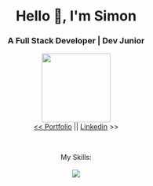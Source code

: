 <h1 align="center">Hello 🍎, I'm Simon</h1>
<h3 align="center">A Full Stack Developer | Dev Junior</h3>

<div align="center">
  <a href="https://github.com/andradavic">
  <img height="140em" src="https://github-readme-stats.vercel.app/api?username=victorandraad&show_icons=true&theme=github_dark&include_all_commits=true&count_private=true"/>
<!--   <img height="140em" src="https://github-readme-stats.vercel.app/api/top-langs/?username=victorandraad&layout=compact&langs_count=7&theme=github_dark"/> -->
</div>
    
<div align="center">
<< <a href="https://simonfilipes.com">Portfolio</a> || <a href="https://www.linkedin.com/in/simon-filipe/">Linkedin</a> >><br>
</div>

<br><p align="center">
My Skills:<br><br>
  <a href="https://skillicons.dev">
    <img src="https://skillicons.dev/icons?i=php,py,java,html,javascript,css,react,laravel,mysql" />
  </a>
</p>
